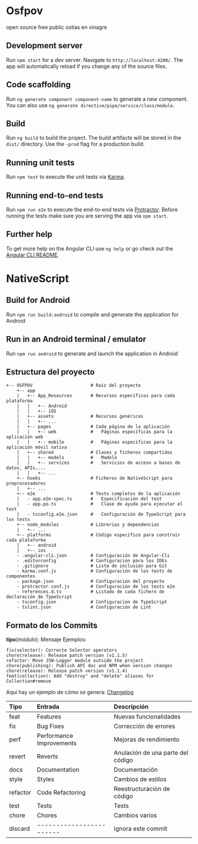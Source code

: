 # Osfpov

open source free public ostias en vinagre

## Development server

Run `npm start` for a dev server. Navigate to `http://localhost:4200/`. The app will automatically reload if you change any of the source files.

## Code scaffolding

Run `ng generate component component-name` to generate a new component. You can also use `ng generate directive/pipe/service/class/module`.

## Build

Run `ng build` to build the project. The build artifacts will be stored in the `dist/` directory. Use the `-prod` flag for a production build.

## Running unit tests

Run `npm test` to execute the unit tests via [Karma](https://karma-runner.github.io).

## Running end-to-end tests

Run `npm run e2e` to execute the end-to-end tests via [Protractor](http://www.protractortest.org/).
Before running the tests make sure you are serving the app via `npm start`.

## Further help

To get more help on the Angular CLI use `ng help` or go check out the [Angular CLI README](https://github.com/angular/angular-cli/blob/master/README.md).

# NativeScript

## Build for Android
Run `npm run build:android` to compile and generate the application for Android

## Run in an Android terminal / emulator
Run `npm run android` to generate and launch the application in Android

## Estructura del proyecto

```
+-- OSFPOV						# Raiz del proyecto
    +-- app
    |   +-- App_Resources		# Recursos específicos para cada plataforma
	|	|   +-- Android
	|	|   +-- iOS
	|	+-- assets				# Recursos genéricos
	|	|   +-- ...
	|	+-- pages				# Cada página de la aplicación
	|	|	+-- web				# 	Páginas específicas para la aplicación web
	|	|	+-- mobile			# 	Páginas específicas para la aplicación móvil nativa
	|	+-- shared				# Clases y ficheros compartidos
	|	|	+-- models			#	Modelo
	|	|	+-- services		#	Servicios de acceso a bases de datos, APIs,...
	|	|   +-- ...
    +-- hooks					# Ficheros de NativeScript para preprocesadores
    |   +-- ...
	+-- e2e						# Tests completos de la aplicación
	|	- app.e2e-spec.ts       #   Especificación del test
	|	- app.po.ts             #   Clase de ayuda para ejecutar el test
	|	- tsconfig.e2e.json     #   Configuración de TypeScript para los tests
    +-- node_modules			# Librerias y dependencias
    |   +-- ...
    +-- platforms				# Código específico para construir cada plataforma
    |   +-- android
    |   +-- ios
	- .angular-cli.json		    # Configuración de Angular-Cli
	- .editorconfig			    # Configuración para los IDEs
	- .gitignore				# Lista de inclusión para Git
	- karma.conf.js			    # Configuración de los tests de componentes
    - package.json			    # Configuración del proyecto
	- protractor.conf.js		# Configuración de los tests e2e
    - references.d.ts			# Listado de cada fichero de declaración de TypeScript
    - tsconfig.json			    # Configuración de TypeScript
	- tslint.json				# Configuración de Lint
```

## Formato de los Commits

**tipo**(*módulo*): Mensaje
Ejemplos:
```
fix(selector): Correcte Selector operators
chore(release): Release patch version (v1.1.5)
refactor: Move JSW-Logger module outside the project
chore(publishing): Publish API doc and NPM when version changes
chore(release): Release patch version (v1.1.4)
feat(collection): Add "destroy" and "delete" aliases for Collection#remove
```
Aquí hay un ejemplo de cómo se genera: [Changelog](https://github.com/EastolfiWebDev/MongoPortable/blob/master/CHANGELOG.md)

| Tipo     | Entrada                  | Descripción                       |
| :------- | :----------------------- | :-------------------------------- |
| feat     | Features                 | Nuevas funcionalidades            |
| fix      | Bug Fixes                | Corrección de errores             |
| perf     | Performance Improvements | Mejoras de rendimiento            |
| revert   | Reverts                  | Anulación de una parte del código |
| docs     | Documentation            | Documentación                     |
| style    | Styles                   | Cambios de estilos                |
| refactor | Code Refactoring         | Reestructuración de código        |
| test     | Tests                    | Tests                             |
| chore    | Chores                   | Cambios varios                    |
| discard  | ------------------------ | Ignora este commit                |